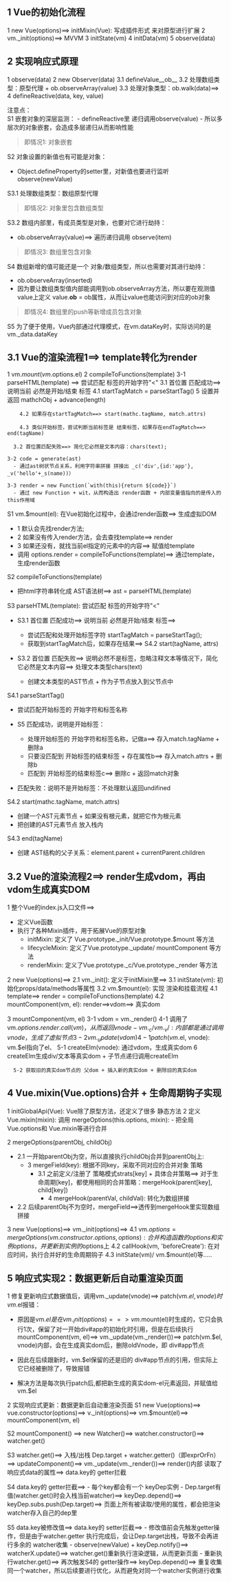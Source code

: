## 1 Vue的初始化流程

1 new Vue(options)==> initMixin(Vue): 写成插件形式 来对原型进行扩展
  2 vm._init(options)==> MVVM
    3 initState(vm)
      4 initData(vm)
        5 observe(data)

## 2 实现响应式原理

1 observe(data)
  2 new Observer(data)
    3.1 defineValue__ob__ 
    3.2 处理数组类型：原型代理 + ob.observeArray(value)
    3.3 处理对象类型：ob.walk(data)==> 
      4 defineReactive(data, key, value)

注意点：<br/>
S1 嵌套对象的深层监测：
    - defineReactive里 递归调用observe(value)
    - 所以多层次的对象嵌套，会造成多层递归从而影响性能
> 即情况1: 对象嵌套

S2 对象设置的新值也有可能是对象：
  - Object.defineProperty的setter里，对新值也要进行监听 observe(newValue)

S3.1 处理数组类型：数组原型代理
> 即情况2: 对象里包含数组类型

S3.2 数组内部里，有成员类型是对象，也要对它进行劫持：
  - ob.observeArray(value)==> 遍历递归调用 observe(item)
> 即情况3: 数组里包含对象

S4 数组新增的值可能还是一个 对象/数组类型，所以也需要对其进行劫持：
  - ob.observeArray(inserted)
  - 因为要让数组类型值内部能调用到ob.observeArray方法，所以要在观测值value上定义 value.__ob__ = ob属性，从而让value也能访问到对应的ob对象
> 即情况4: 数组里的push等新增成员包含对象


S5 为了便于使用，Vue内部通过代理模式，在vm.dataKey时，实际访问的是vm._data.dataKey


## 3.1 Vue的渲染流程1==> template转化为render

1 vm.$mount(vm.$options.el)
  2 compileToFunctions(template)
    3-1 parseHTML(template) ==> 尝试匹配 标签的开始字符"<"
      3.1 首位置 匹配成功==> 说明当前 必然是开始/结束 标签
        4.1 startTagMatch = parseStartTag()
          5 设置并返回 mathchObj + advance(length)
        
        4.2 如果存在startTagMatch==> start(mathc.tagName, match.attrs)

        4.3 类似开始标签，尝试判断当前标签是 结束标签，如果存在endTagMatch==> end(tagName)
          
      3.2 首位置匹配失败==> 简化它必然是文本内容：chars(text);
    
    3-2 code = generate(ast)
      - 通过ast树状节点关系，利用字符串拼接 拼接出 _c('div',{id:'app'}, _v('hello'+_s(name))）

    3-3 render = new Function(`with(this){return ${code}}`)
      - 通过 new Function + wit，从而构造出 render函数 + 内部变量值指向的是传入的this作用域

S1 vm.$mount(el): 在Vue初始化过程中，会通过render函数==> 生成虚拟DOM
  - 1 默认会先找render方法;
  - 2 如果没有传入render方法，会去查找template==> render
  - 3 如果还没有，就找当前el指定的元素中的内容==> 赋值给template
  - 调用 options.render = compileToFunctions(template)==> 通过template，生成render函数

S2 compileToFunctions(template)
  - 把html字符串转化成 AST语法树==> ast = parseHTML(template)

S3 parseHTML(template): 尝试匹配 标签的开始字符"<"
  - S3.1 首位置 匹配成功==> 说明当前 必然是开始/结束 标签==>
      - 尝试匹配和处理开始标签字符 startTagMatch = parseStartTag();
      - 获取到startTagMatch后，如果存在结果==> S4.2 start(tagName, attrs)

  - S3.2 首位置 匹配失败==> 说明必然不是标签，忽略注释文本等情况下，简化它必然是文本内容==> 处理文本类型chars(text)
    - 创建文本类型的AST节点 + 作为子节点放入到父节点中

S4.1 parseStartTag()
  - 尝试匹配开始标签的 开始字符和标签名称
  - S5 匹配成功，说明是开始标签：
    - 处理开始标签的 开始字符和标签名称，记做a==> 存入match.tagName + 删除a
    - 只要没匹配到 开始标签的结束标签 + 存在属性b==> 存入match.attrs + 删除b
    - 匹配到 开始标签的结束标签c==> 删除c + 返回match对象

  - 匹配失败：说明不是开始标签：不处理默认返回undifined

S4.2 start(mathc.tagName, match.attrs)
  - 创建一个AST元素节点 + 如果没有根元素，就把它作为根元素
  - 把创建的AST元素节点 放入栈内

S4.3 end(tagName)
  - 创建 AST结构的父子关系：element.parent + currentParent.children


## 3.2 Vue的渲染流程2==> render生成vdom，再由vdom生成真实DOM

1 整个Vue的index.js入口文件==> 
  - 定义Vue函数
  - 执行了各种Mixin插件，用于拓展Vue的原型对象
    - initMixin: 定义了 Vue.prototype._init/Vue.prototype.$mount 等方法
    - lifecycleMixin: 定义了Vue.prototype._update/ mountComponent 等方法
    - renderMixin: 定义了Vue.prototype._c/Vue.prototype._render 等方法

2 new Vue(options)==>
  2.1 vm._init(): 定义于initMixin里==> 
    3.1 initState(vm): 初始化props/data/methods等属性
    3.2 vm.$mount(el): 实现 渲染和挂载流程
      4.1 template==> render = compileToFunctions(template)
      4.2 mountComponent(vm, el): render==>vdom==> 真实dom

3 mountComponent(vm, el)
  3-1 vdom = vm._render()
    4-1 调用了vm.$options.render.call(vm)，从而返回vnode
      - vm._c/vm._v/: 内部都是通过调用vnode，生成了虚拟节点
  3-2 vm._update(vdom)
    4-1 patch(vm.$el, vnode): vm.$el指向了el、
      5-1 createElm(vnode): 通过vdom，生成真实dom
        6 createElm生成div/文本等真实dom + 子节点递归调用createElm

      5-2 获取旧的真实dom节点的 父dom + 插入新的真实dom + 删除旧的真实dom


## 4 Vue.mixin(Vue.options)合并 + 生命周期钩子实现

1 initGlobalApi(Vue): Vue除了原型方法，还定义了很多 静态方法
  2 定义Vue.mixin(mixin): 调用 mergeOptions(this.options, mixin):
    - 把全局Vue.options和 Vue.mixin等进行合并

2 mergeOptions(parentObj, childObj)
  - 2.1 一开始parentObj为空，所以直接执行childObj合并到parentObj上: 
    - 3 mergeField(key): 根据不同key，采取不同对应的合并对象 策略
      - 3.1 之前定义/注册了 策略模式strats[key] + 具体合并策略==> 对于生命周期[key]，都使用相同的合并策略：mergeHook(parent[key], child[key])
        - 4 mergeHook(parentVal, childVal): 转化为数组拼接
  - 2.2 后续parentObj不为空时，mergeField==>透传到mergeHook里实现数组拼接

3 new Vue(options)==> vm._init(options)==> 
  4.1 vm.$options = mergeOptions(vm.constructor.options, options): 合并构造函数的options和实例options，并更新到实例的$options上
  4.2 callHook(vm, 'beforeCreate'): 在对应时间，执行合并好的生命周期钩子
  4.3 initState(vm)/ vm.$mount(el)等.....


## 5 响应式实现2：数据更新后自动重渲染页面

1 修复更新响应式数据值后，调用vm._update(vnode)==> patch(vm.$el, vnode)时 vm.$el报错：
  - 原因是vm.$el是在vm._init(options)==> vm.$mount(el)时生成的，它只会执行1次，保留了对一开始div#app的初始化时引用，但是在后续执行 mountComponent(vm, el)==> vm._update(vm._render())==> patch(vm.$el, vnode)内部，会在生成真实dom后，删除oldVnode，即 div#app节点

  - 因此在后续跟新时，vm.$el保留的还是旧的 div#app节点的引用，但实际上它已经被删除了，导致报错

  - 解决方法是每次执行patch后,都把新生成的真实dom-el元素返回，并赋值给vm.$el

2 实现响应式更新：数据更新后自动重渲染页面
  S1 new Vue(options)==> vue.constructor(options)==> v._init(options)==> vm.$mount(el)==> mountComponent(vm, el)
  
  S2 mountComponent() ==>  new Watcher()==> watcher.constructor()==> watcher.get()
  
  S3 watcher.get()==> 入栈/出栈 Dep.target + watcher.getter()（即exprOrFn）==> updateComponent()==>  vm._update(vm._render())==> render()内部 读取了响应式data的属性==> data.key的 getter拦截

  S4 data.key的 getter拦截==>
    - 每个key都会有一个 keyDep实例 
    - Dep.target有值(watcher.get()时会入栈当前watcher)==> keyDep.depend()==> keyDep.subs.push(Dep.target)==> 页面上所有被读取/使用的属性，都会把渲染watcher存入自己的dep里
   
  S5 data.key被修改值==> data.key的 setter拦截==>
    - 修改值前会先触发getter操作，但是由于watcher.getter 执行完成后，会让Dep.target出栈，导致不会再进行多余的 watcher收集
    - observe(newValue) + keyDep.notify()==> watcherX.update()==> watcher.get()重新执行渲染逻辑，从而更新页面
    - 重新执行watcher.get()==> 再次触发S4的 getter操作==> keyDep.depend()==> 重复收集同一个watcher，所以后续要进行优化，从而避免对同一个watcher实例进行收集








